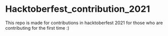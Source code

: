 # Hacktoberfest_contribution_2021
This repo is made for contributions in hacktoberfest 2021 for those who are contributing for the first time :)
